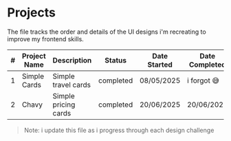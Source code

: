 # Projects

The file tracks the order and details of the UI designs i'm recreating to improve my frontend skills.

| #   | Project Name | Description          | Status    | Date Started | Date Completed | Preview                                                                      |
| --- | ------------ | -------------------- | --------- | ------------ | -------------- | ---------------------------------------------------------------------------- |
| 1   | Simple Cards | Simple travel cards  | completed | 08/05/2025   | i forgot 😅    | [View Live](https://dannyakintunde.github.io/my-ui-challenge/simple%20cards) |
| 2   | Chavy        | Simple pricing cards | completed | 20/06/2025   | 20/06/2025     | [View Live](https://dannyakintunde.github.io/my-ui-challenge/chavy)          |

> Note: i update this file as i progress through each design challenge
